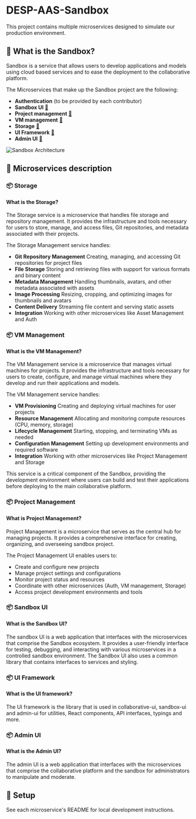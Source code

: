# DESP-AAS-Sandbox

This project contains multiple microservices designed to simulate our production environment.

## 🧪 What is the Sandbox?

Sandbox is a service that allows users to develop applications and models using cloud based services and to ease the deployment to the collaborative platform.

The Microservices that make up the Sandbox project are the following: 
- **Authentication** (to be provided by each contributor)
- **Sandbox UI** [🔗](https://github.com/acri-st/sandbox-ui)  
- **Project management** [🔗](https://github.com/acri-st/project-management)
- **VM management** [🔗](https://github.com/acri-st/vm-management)
- **Storage** [🔗](https://github.com/acri-st/storage)
- **UI Framework** [🔗](https://github.com/acri-st/ui-fwk)
- **Admin UI** [🔗](https://github.com/acri-st/admin-ui)

![Sandbox Architecture](https://github.com/acri-st/sandbox-ui/blob/main/docs/architecture.png?raw=true)

## 📄 Microservices description

### 📦 Storage
#### What is the Storage?

The Storage service is a microservice that handles file storage and repository management. It provides the infrastructure and tools necessary for users to store, manage, and access files, Git repositories, and metadata associated with their projects.

The Storage Management service handles:
- **Git Repository Management** Creating, managing, and accessing Git repositories for project files
- **File Storage** Storing and retrieving files with support for various formats and binary content
- **Metadata Management** Handling thumbnails, avatars, and other metadata associated with assets
- **Image Processing** Resizing, cropping, and optimizing images for thumbnails and avatars
- **Content Delivery** Streaming file content and serving static assets
- **Integration** Working with other microservices like Asset Management and Auth  

### 📦 VM Management
#### What is the VM Management?

The VM Management service is a microservice that manages virtual machines for projects. It provides the infrastructure and tools necessary for users to create, configure, and manage virtual machines where they develop and run their applications and models.

The VM Management service handles:
- **VM Provisioning** Creating and deploying virtual machines for user projects
- **Resource Management** Allocating and monitoring compute resources (CPU, memory, storage)
- **Lifecycle Management** Starting, stopping, and terminating VMs as needed
- **Configuration Management** Setting up development environments and required software
- **Integration** Working with other microservices like Project Management and Storage

This service is a critical component of the Sandbox, providing the development environment where users can build and test their applications before deploying to the main collaborative platform.  

### 📦 Project Management
#### What is Project Management?

Project Management is a microservice that serves as the central hub for managing projects. It provides a comprehensive interface for creating, organizing, and overseeing sandbox project.

The Project Management UI enables users to:
- Create and configure new projects
- Manage project settings and configurations
- Monitor project status and resources
- Coordinate with other microservices (Auth, VM management, Storage)
- Access project development environments and tools  

### 📦 Sandbox UI
#### What is the Sandbox UI?

The sandbox UI is a web application that interfaces with the microservices that comprise the Sandbox ecosystem. It provides a user-friendly interface for testing, debugging, and interacting with various microservices in a controlled sandbox environment.
The Sandbox UI also uses a common library that contains interfaces to services and styling.  

### 📦 UI Framework
#### What is the UI framework?

The UI framework is the library that is used in collaborative-ui, sandbox-ui and admin-ui for utilities, React components, API interfaces, typings and more.  

### 📦 Admin UI
#### What is the Admin UI?

The admin UI is a web application that interfaces with the microservices that comprise the collaborative platform and the sandbox for administrators to manipulate and moderate.  

## 🧰 Setup

See each microservice's README for local development instructions.
